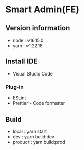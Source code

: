 # Smart Admin(FE)

## Version information
- node : v16.15.0
- yarn : v1.22.18

## Install IDE
- Visual Studio Code

### Plug-in
- ESLint
- Prettier - Code formatter

## Build
- local : yarn start
- dev : yarn build:dev
- product : yarn build:prod